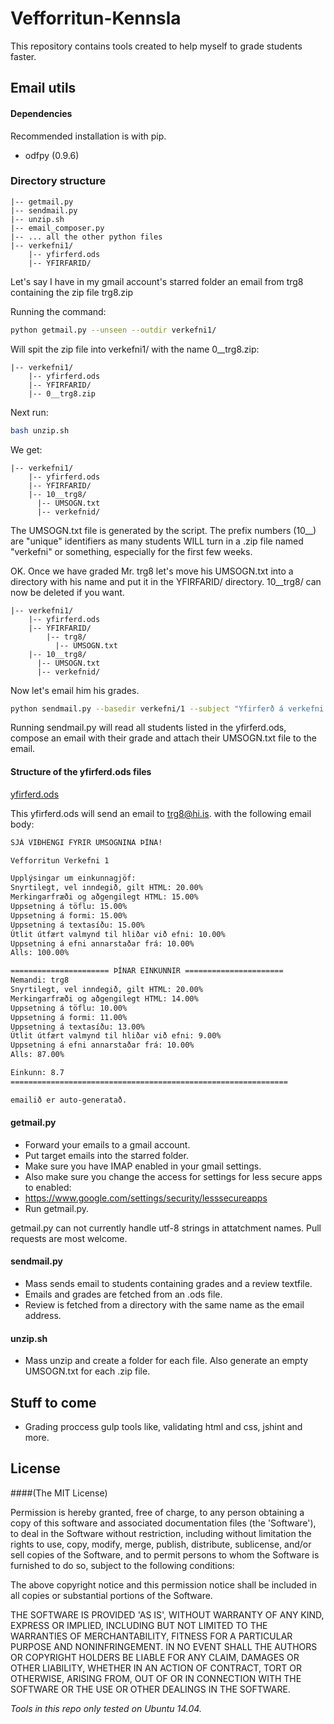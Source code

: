 Vefforritun-Kennsla
===================

This repository contains tools created to help myself to grade students faster.

Email utils
-----------
#### Dependencies
Recommended installation is with pip.
- odfpy (0.9.6)

### Directory structure
~~~
|-- getmail.py
|-- sendmail.py
|-- unzip.sh
|-- email_composer.py
|-- ... all the other python files
|-- verkefni1/
    |-- yfirferd.ods
    |-- YFIRFARID/
~~~
Let's say I have in my gmail account's starred folder an email from trg8
containing the zip file trg8.zip

Running the command:
~~~bash
python getmail.py --unseen --outdir verkefni1/
~~~
Will spit the zip file into verkefni1/ with the name 0__trg8.zip:
~~~
|-- verkefni1/
    |-- yfirferd.ods
    |-- YFIRFARID/
    |-- 0__trg8.zip
~~~
Next run:
~~~bash
bash unzip.sh
~~~
We get:
~~~
|-- verkefni1/
    |-- yfirferd.ods
    |-- YFIRFARID/
    |-- 10__trg8/
      |-- UMSOGN.txt
      |-- verkefnid/
~~~
The UMSOGN.txt file is generated by the script. The prefix numbers
(10__) are "unique" identifiers as many students WILL
turn in a .zip file named "verkefni" or something, especially for
the first few weeks.

OK. Once we have graded Mr. trg8 let's move his UMSOGN.txt into
a directory with his name and put it in the YFIRFARID/ directory.
10__trg8/ can now be deleted if you want.
~~~
|-- verkefni1/
    |-- yfirferd.ods
    |-- YFIRFARID/
        |-- trg8/
          |-- UMSOGN.txt
    |-- 10__trg8/
      |-- UMSOGN.txt
      |-- verkefnid/
~~~
Now let's email him his grades.
~~~bash
python sendmail.py --basedir verkefni/1 --subject "Yfirferð á verkefni 1 í vefforritun"
~~~
Running sendmail.py will read all students listed in the yfirferd.ods, compose an email with their grade and attach their
UMSOGN.txt file to the email.

#### Structure of the yfirferd.ods files
[yfirferd.ods](https://www.dropbox.com/s/sh941z8udnt294q/yfirferd.ods?dl=0)

This yfirferd.ods will send an email to trg8@hi.is. with the following email body:

~~~txt
SJÁ VIÐHENGI FYRIR UMSÖGNINA ÞÍNA!

Vefforritun	Verkefni 1

Upplýsingar um einkunnagjöf:
Snyrtilegt, vel inndegið, gilt HTML: 20.00%
Merkingarfræði og aðgengilegt HTML: 15.00%
Uppsetning á töflu: 15.00%
Uppsetning á formi: 15.00%
Uppsetning á textasíðu: 15.00%
Útlit útfært valmynd til hliðar við efni: 10.00%
Uppsetning á efni annarstaðar frá: 10.00%
Alls: 100.00%

====================== ÞÍNAR EINKUNNIR ======================
Nemandi: trg8
Snyrtilegt, vel inndegið, gilt HTML: 20.00%
Merkingarfræði og aðgengilegt HTML: 14.00%
Uppsetning á töflu: 10.00%
Uppsetning á formi: 11.00%
Uppsetning á textasíðu: 13.00%
Útlit útfært valmynd til hliðar við efni: 9.00%
Uppsetning á efni annarstaðar frá: 10.00%
Alls: 87.00%

Einkunn: 8.7
==============================================================

emailið er auto-generatað.
~~~

#### getmail.py
- Forward your emails to a gmail account.
- Put target emails into the starred folder.
- Make sure you have IMAP enabled in your gmail settings.
- Also make sure you change the access for settings for less secure apps to enabled:
- https://www.google.com/settings/security/lesssecureapps
- Run getmail.py.

getmail.py can not currently handle utf-8 strings in attatchment names. Pull requests are most welcome.



#### sendmail.py
- Mass sends email to students containing grades and a review textfile.
- Emails and grades are fetched from an .ods file.
- Review is fetched from a directory with the same name as the email address.


#### unzip.sh
- Mass unzip and create a folder for each file. Also generate an empty UMSOGN.txt for each .zip file.


Stuff to come
--------------
- Grading proccess gulp tools like, validating html and css, jshint and more.


License
-------
####(The MIT License)

Permission is hereby granted, free of charge, to any person obtaining a copy of this software and associated documentation files (the 'Software'), to deal in the Software without restriction, including without limitation the rights to use, copy, modify, merge, publish, distribute, sublicense, and/or sell copies of the Software, and to permit persons to whom the Software is furnished to do so, subject to the following conditions:

The above copyright notice and this permission notice shall be included in all copies or substantial portions of the Software.

THE SOFTWARE IS PROVIDED 'AS IS', WITHOUT WARRANTY OF ANY KIND, EXPRESS OR IMPLIED, INCLUDING BUT NOT LIMITED TO THE WARRANTIES OF MERCHANTABILITY, FITNESS FOR A PARTICULAR PURPOSE AND NONINFRINGEMENT. IN NO EVENT SHALL THE AUTHORS OR COPYRIGHT HOLDERS BE LIABLE FOR ANY CLAIM, DAMAGES OR OTHER LIABILITY, WHETHER IN AN ACTION OF CONTRACT, TORT OR OTHERWISE, ARISING FROM, OUT OF OR IN CONNECTION WITH THE SOFTWARE OR THE USE OR OTHER DEALINGS IN THE SOFTWARE.


_Tools in this repo only tested on Ubuntu 14.04._
